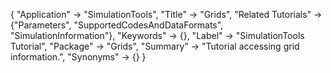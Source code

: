 {
 "Application" -> "SimulationTools",
 "Title" -> "Grids",
 "Related Tutorials" -> {"Parameters", "SupportedCodesAndDataFormats", "SimulationInformation"},
 "Keywords" -> {},
 "Label" -> "SimulationTools Tutorial",
 "Package" -> "Grids",
 "Summary" -> "Tutorial accessing grid information.",
 "Synonyms" -> {}
 }
